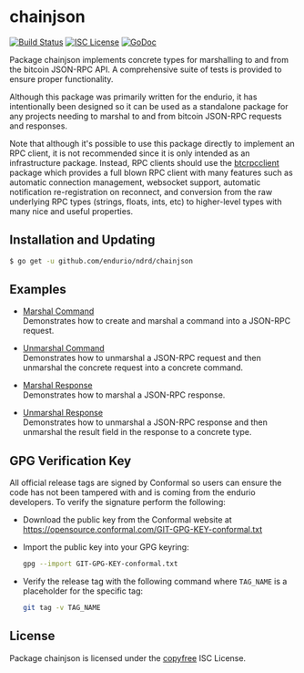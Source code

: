 chainjson
=======

[![Build Status](https://travis-ci.org/endurio/ndrd.png?branch=master)](https://travis-ci.org/endurio/ndrd)
[![ISC License](http://img.shields.io/badge/license-ISC-blue.svg)](http://copyfree.org)
[![GoDoc](https://img.shields.io/badge/godoc-reference-blue.svg)](http://godoc.org/github.com/endurio/ndrd/chainjson)

Package chainjson implements concrete types for marshalling to and from the
bitcoin JSON-RPC API.  A comprehensive suite of tests is provided to ensure
proper functionality.

Although this package was primarily written for the endurio, it has
intentionally been designed so it can be used as a standalone package for any
projects needing to marshal to and from bitcoin JSON-RPC requests and responses.

Note that although it's possible to use this package directly to implement an
RPC client, it is not recommended since it is only intended as an infrastructure
package.  Instead, RPC clients should use the
[btcrpcclient](https://github.com/endurio/btcrpcclient) package which provides
a full blown RPC client with many features such as automatic connection
management, websocket support, automatic notification re-registration on
reconnect, and conversion from the raw underlying RPC types (strings, floats,
ints, etc) to higher-level types with many nice and useful properties.

## Installation and Updating

```bash
$ go get -u github.com/endurio/ndrd/chainjson
```

## Examples

* [Marshal Command](http://godoc.org/github.com/endurio/ndrd/chainjson#example-MarshalCmd)  
  Demonstrates how to create and marshal a command into a JSON-RPC request.

* [Unmarshal Command](http://godoc.org/github.com/endurio/ndrd/chainjson#example-UnmarshalCmd)  
  Demonstrates how to unmarshal a JSON-RPC request and then unmarshal the
  concrete request into a concrete command.

* [Marshal Response](http://godoc.org/github.com/endurio/ndrd/chainjson#example-MarshalResponse)  
  Demonstrates how to marshal a JSON-RPC response.

* [Unmarshal Response](http://godoc.org/github.com/endurio/ndrd/chainjson#example-package--UnmarshalResponse)  
  Demonstrates how to unmarshal a JSON-RPC response and then unmarshal the
  result field in the response to a concrete type.

## GPG Verification Key

All official release tags are signed by Conformal so users can ensure the code
has not been tampered with and is coming from the endurio developers.  To
verify the signature perform the following:

- Download the public key from the Conformal website at
  https://opensource.conformal.com/GIT-GPG-KEY-conformal.txt

- Import the public key into your GPG keyring:
  ```bash
  gpg --import GIT-GPG-KEY-conformal.txt
  ```

- Verify the release tag with the following command where `TAG_NAME` is a
  placeholder for the specific tag:
  ```bash
  git tag -v TAG_NAME
  ```

## License

Package chainjson is licensed under the [copyfree](http://copyfree.org) ISC
License.
